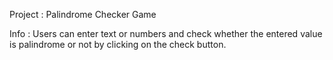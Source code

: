 Project : Palindrome Checker Game

Info : Users can enter text or numbers and check whether the entered
value is palindrome or not by clicking on the check button.